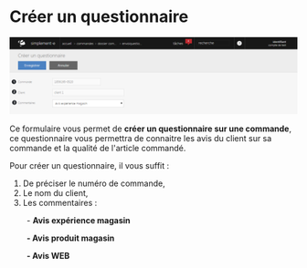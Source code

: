 # Créer un questionnaire


![envoiquestionnaire-screenshotfionajoupilancom20150812145706](images/envoiquestionnaire-screenshotfionajoupilancom20150812145706.png)


<p>Ce formulaire vous permet de <strong>cr&eacute;er un questionnaire sur une commande</strong>, ce questionnaire vous permettra de connaitre les avis du client sur sa commande et la qualit&eacute; de l'article command&eacute;.</p>
<p>Pour cr&eacute;er un questionnaire, il vous suffit :</p>
<ol>
<li>De pr&eacute;ciser le num&eacute;ro de commande,</li>
<li>Le nom du client,</li>
<li>Les commentaires :</li>
</ol>
<p style="padding-left: 30px;">- <strong>Avis exp&eacute;rience magasin</strong></p>
<p style="padding-left: 30px;"><strong>- Avis produit magasin</strong></p>
<p style="padding-left: 30px;"><strong>- Avis WEB</strong></p>

